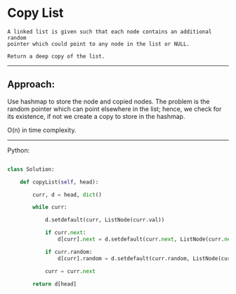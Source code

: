 # Copy List

    A linked list is given such that each node contains an additional random
    pointer which could point to any node in the list or NULL.

    Return a deep copy of the list.

---

## Approach:

Use hashmap to store the node and copied nodes. The problem is the random
pointer which can point elsewhere in the list; hence, we check for its
existence, if not we create a copy to store in the hashmap.

O(n) in time complexity.

---

Python:

```python

class Solution:

    def copyList(self, head):

        curr, d = head, dict()

        while curr:

            d.setdefault(curr, ListNode(curr.val))

            if curr.next:
                d[curr].next = d.setdefault(curr.next, ListNode(curr.next.val))

            if curr.random:
                d[curr].random = d.setdefault(curr.random, ListNode(curr.random.val))

            curr = curr.next

        return d[head]
```
